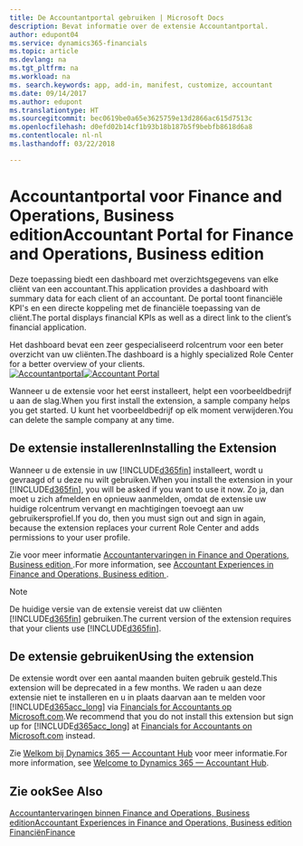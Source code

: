 ```yaml
---
title: De Accountantportal gebruiken | Microsoft Docs
description: Bevat informatie over de extensie Accountantportal.
author: edupont04
ms.service: dynamics365-financials
ms.topic: article
ms.devlang: na
ms.tgt_pltfrm: na
ms.workload: na
ms. search.keywords: app, add-in, manifest, customize, accountant
ms.date: 09/14/2017
ms.author: edupont
ms.translationtype: HT
ms.sourcegitcommit: bec0619be0a65e3625759e13d2866ac615d7513c
ms.openlocfilehash: d0efd02b14cf1b93b18b187b5f9bebfb8618d6a8
ms.contentlocale: nl-nl
ms.lasthandoff: 03/22/2018

---
```

# <a name="accountant-portal-for-finance-and-operations-business-edition"></a><span data-ttu-id="1a7a8-103">Accountantportal voor Finance and Operations, Business edition</span><span class="sxs-lookup"><span data-stu-id="1a7a8-103">Accountant Portal for Finance and Operations, Business edition</span></span>
<span data-ttu-id="1a7a8-104">Deze toepassing biedt een dashboard met overzichtsgegevens van elke cliënt van een accountant.</span><span class="sxs-lookup"><span data-stu-id="1a7a8-104">This application provides a dashboard with summary data for each client of an accountant.</span></span> <span data-ttu-id="1a7a8-105">De portal toont financiële KPI's en een directe koppeling met de financiële toepassing van de cliënt.</span><span class="sxs-lookup"><span data-stu-id="1a7a8-105">The portal displays financial KPIs as well as a direct link to the client’s financial application.</span></span>  

<span data-ttu-id="1a7a8-106">Het dashboard bevat een zeer gespecialiseerd rolcentrum voor een beter overzicht van uw cliënten.</span><span class="sxs-lookup"><span data-stu-id="1a7a8-106">The dashboard is a highly specialized Role Center for a better overview of your clients.</span></span>  
<span data-ttu-id="1a7a8-107">[![Accountantportal](./media/ui-extensions-accportal/accountant-portal.png)](https://go.microsoft.com/fwlink/?linkid=851257)</span><span class="sxs-lookup"><span data-stu-id="1a7a8-107">[![Accountant Portal](./media/ui-extensions-accportal/accountant-portal.png)](https://go.microsoft.com/fwlink/?linkid=851257)</span></span>

<span data-ttu-id="1a7a8-108">Wanneer u de extensie voor het eerst installeert, helpt een voorbeeldbedrijf u aan de slag.</span><span class="sxs-lookup"><span data-stu-id="1a7a8-108">When you first install the extension, a sample company helps you get started.</span></span> <span data-ttu-id="1a7a8-109">U kunt het voorbeeldbedrijf op elk moment verwijderen.</span><span class="sxs-lookup"><span data-stu-id="1a7a8-109">You can delete the sample company at any time.</span></span>  

## <a name="installing-the-extension"></a><span data-ttu-id="1a7a8-110">De extensie installeren</span><span class="sxs-lookup"><span data-stu-id="1a7a8-110">Installing the Extension</span></span>
<span data-ttu-id="1a7a8-111">Wanneer u de extensie in uw [!INCLUDE[d365fin](includes/d365fin_md.md)] installeert, wordt u gevraagd of u deze nu wilt gebruiken.</span><span class="sxs-lookup"><span data-stu-id="1a7a8-111">When you install the extension in your [!INCLUDE[d365fin](includes/d365fin_md.md)], you will be asked if you want to use it now.</span></span> <span data-ttu-id="1a7a8-112">Zo ja, dan moet u zich afmelden en opnieuw aanmelden, omdat de extensie uw huidige rolcentrum vervangt en machtigingen toevoegt aan uw gebruikersprofiel.</span><span class="sxs-lookup"><span data-stu-id="1a7a8-112">If you do, then you must sign out and sign in again, because the extension replaces your current Role Center and adds permissions to your user profile.</span></span>  

<span data-ttu-id="1a7a8-113">Zie voor meer informatie [Accountantervaringen in Finance and Operations, Business edition ](finance-accounting.md).</span><span class="sxs-lookup"><span data-stu-id="1a7a8-113">For more information, see [Accountant Experiences in Finance and Operations, Business edition ](finance-accounting.md).</span></span>  

> [!NOTE]  
>  <span data-ttu-id="1a7a8-114">De huidige versie van de extensie vereist dat uw cliënten [!INCLUDE[d365fin](includes/d365fin_md.md)] gebruiken.</span><span class="sxs-lookup"><span data-stu-id="1a7a8-114">The current version of the extension requires that your clients use [!INCLUDE[d365fin](includes/d365fin_md.md)].</span></span>  

## <a name="using-the-extension"></a><span data-ttu-id="1a7a8-115">De extensie gebruiken</span><span class="sxs-lookup"><span data-stu-id="1a7a8-115">Using the extension</span></span>
<span data-ttu-id="1a7a8-116">De extensie wordt over een aantal maanden buiten gebruik gesteld.</span><span class="sxs-lookup"><span data-stu-id="1a7a8-116">This extension will be deprecated in a few months.</span></span> <span data-ttu-id="1a7a8-117">We raden u aan deze extensie niet te installeren en u in plaats daarvan aan te melden voor [!INCLUDE[d365acc_long](includes/d365acc_long_md.md)] via [Financials for Accountants op Microsoft.com](https://www.microsoft.com/en-us/dynamics365/financial-insights-for-accountants).</span><span class="sxs-lookup"><span data-stu-id="1a7a8-117">We recommend that you do not install this extension but sign up for [!INCLUDE[d365acc_long](includes/d365acc_long_md.md)] at [Financials for Accountants on Microsoft.com](https://www.microsoft.com/en-us/dynamics365/financial-insights-for-accountants) instead.</span></span>

<span data-ttu-id="1a7a8-118">Zie [Welkom bij Dynamics 365 — Accountant Hub](/dynamics365/accountants/index.md) voor meer informatie.</span><span class="sxs-lookup"><span data-stu-id="1a7a8-118">For more information, see [Welcome to Dynamics 365 — Accountant Hub](/dynamics365/accountants/index.md).</span></span>  

## <a name="see-also"></a><span data-ttu-id="1a7a8-119">Zie ook</span><span class="sxs-lookup"><span data-stu-id="1a7a8-119">See Also</span></span>
[<span data-ttu-id="1a7a8-120">Accountantervaringen binnen Finance and Operations, Business edition</span><span class="sxs-lookup"><span data-stu-id="1a7a8-120">Accountant Experiences in Finance and Operations, Business edition </span></span>](finance-accounting.md)  
[<span data-ttu-id="1a7a8-121">Financiën</span><span class="sxs-lookup"><span data-stu-id="1a7a8-121">Finance</span></span>](finance.md)  

